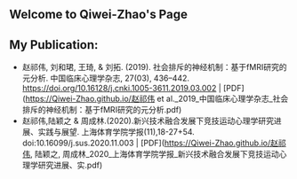 ## Welcome to Qiwei-Zhao's Page

## My Publication:

- 赵祁伟, 刘和珺, 王琦, & 刘拓. (2019). 社会排斥的神经机制：基于fMRI研究的元分析. 中国临床心理学杂志, 27(03), 436–442. https://doi.org/10.16128/j.cnki.1005-3611.2019.03.002 | [PDF](https://Qiwei-Zhao.github.io/赵祁伟 et al._2019_中国临床心理学杂志_社会排斥的神经机制：基于fMRI研究的元分析.pdf)
- 赵祁伟,陆颖之 & 周成林.(2020).新兴技术融合发展下竞技运动心理学研究进展、实践与展望. 上海体育学院学报(11),18-27+54. doi:10.16099/j.sus.2020.11.003 | [PDF](https://Qiwei-Zhao.github.io/赵祁伟, 陆颖之, 周成林_2020_上海体育学院学报_新兴技术融合发展下竞技运动心理学研究进展、实.pdf)

